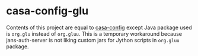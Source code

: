 # casa-config-glu

Contents of this project are equal to [casa-config](../casa-config) except Java package used is `org.glu` instead of `org.gluu`. This is a temporary workaround because jans-auth-server is not liking custom jars for Jython scripts in `org.gluu` package.
